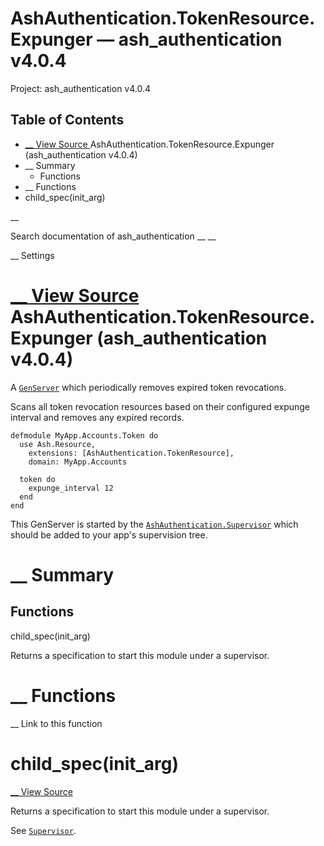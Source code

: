 # AshAuthentication.TokenResource.Expunger — ash_authentication v4.0.4

Project: ash_authentication v4.0.4

## Table of Contents

- [ __ View Source ](external_link) AshAuthentication.TokenResource.Expunger (ash_authentication v4.0.4)
- __ Summary
  - Functions
- __ Functions
- child_spec(init_arg)

__

Search documentation of ash_authentication __ __

__ Settings

#  [ __ View Source ](external_link) AshAuthentication.TokenResource.Expunger (ash_authentication v4.0.4)

A [`GenServer`](external_link) which periodically removes expired token revocations.

Scans all token revocation resources based on their configured expunge interval and removes any expired records.
    
    
    defmodule MyApp.Accounts.Token do
      use Ash.Resource,
        extensions: [AshAuthentication.TokenResource],
        domain: MyApp.Accounts
    
      token do
        expunge_interval 12
      end
    end

This GenServer is started by the [`AshAuthentication.Supervisor`](external_link) which should be added to your app's supervision tree.

#  __ Summary

##  Functions

child_spec(init_arg)

Returns a specification to start this module under a supervisor.

#  __ Functions

__ Link to this function

# child_spec(init_arg)

[ __ View Source ](external_link)

Returns a specification to start this module under a supervisor.

See [`Supervisor`](external_link).
